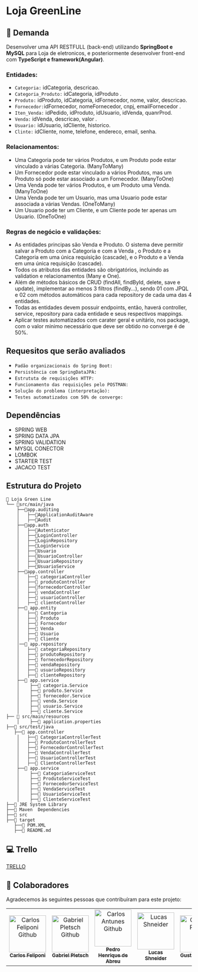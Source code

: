 # Loja GreenLine

## 🚀 Demanda

Desenvolver uma API RESTFULL (back-end) utilizando **SpringBoot e MySQL** para Loja de eletronicos, e posteriormente desenvolver front-end com **TypeScript e framework(Angular)**.

### Entidades:

- `Categoria:` idCategoria, descricao.<br>
- `Categoria_Produto:` idCategoria, idProduto .<br>
- `Produto:` idProduto, idCategoria, idFornecedor, nome, valor, descricao.<br>
- `Fornecedor:`idFornecedor, nomeFornecedor, cnpj, emailFornecedor .<br>
- `Iten_Venda:` idPedido, idProduto, idUsuario, idVenda, quanrProd.<br>
- `Venda:` idVenda, descricao, valor .<br>
- `Usuario:` idUsuario, idCliente, historico.<br>
- `Clinte:` idCliente, nome, telefone, endereco, email, senha.<br>

### Relacionamentos:

- Uma Categoria pode ter vários Produtos, e um Produto pode estar vinculado a várias Categoria. (ManyToMany)
- Um Fornecedor pode estar vinculado a vários Produtos, mas um Produto só pode estar associado 
a um Fornecedor. (ManyToOne)
- Uma Venda pode ter vários Produtos, e um Produto uma Venda. (ManyToOne)
- Uma Venda pode ter um Usuario, mas uma Usuario pode estar associada a várias Vendas. (OneToMany)
- Um Usuario pode ter um Cliente, e um Cliente pode ter apenas um Usuario. (OneToOne)

### Regras de negócio e validações:

- As entidades principas são Venda e Produto. O sistema deve permitir salvar a Produto com a Categoria e com a Venda
, o Produto e a Categoria em uma única requisição (cascade), e o Produto e a Venda em uma única requisição (cascade).
- Todos os atributos das entidades são obrigatórios, incluindo as validation e relacionamentos (Many e One).
- Além de métodos básicos de CRUD (findAll, findById, delete, save e update), implementar
ao menos 3 filtros (findBy...), sendo 01 com JPQL e 02 com métodos automáticos para cada
repository de cada uma das 4 entidades.
- Todas as entidades devem possuir endpoints, então, haverá controller, service, repository
para cada entidade e seus respectivos mappings.
- Aplicar testes automatizados com carater geral e unitário, nos package, com o valor minimo
necessário que deve ser obtido no converge é de 50%.

## Requesitos que serão avaliados

- `Padão organizacionais do Spring Boot:`
- `Persistência com SpringDataJPA:`
- `Estrututa de requisições HTTP:`
- `Funcionamento das requisições pelo POSTMAN:`
- `Solução do problema (interpretação):`
- `Testes automatizados com 50% de converge:`

## Dependências

- SPRING WEB
- SPRING DATA JPA
- SPRING VALIDATION
- MYSQL CONECTOR
- LOMBOK
- STARTER TEST
- JACACO TEST

## Estrutura do Projeto
```
📁 Loja Green Line
└── 📁src/main/java
    ├──📁app.auditing
    │   ├──📁ApplicationAuditAware
    │   ├──📁Audit
    ├──📁app.auth
    │   ├──📁Autenticator
    │   ├──📁LoginController
    │   ├──📁LoginRepository
    │   ├──📁LoginService
    │   ├──📁Usuario
    │   ├──📁UsuarioController
    │   ├──📁UsuarioRepository
    │   ├──📁UsuarioService
    ├──📁app.controller
    │   ├──📁 categoriaController
    │   ├──📁 produtoController
    │   ├──📁fornecedorController
    │   ├──📁 vendaController
    │   ├──📁 usuarioController
    │   ├──📁 clienteController
    ├──📁 app.entity
    │   ├──📁 Cantegoria
    │   ├──📁 Produto
    │   ├──📁 Fornecedor
    │   ├──📁 Venda
    │   ├──📁 Usuario
    │   ├──📁 Cliente
    │──📁 app.repository
    │   ├──📁 categoriaRepository
    │   ├──📁 produtoRepository
    │   ├──📁 fornecedorRepository
    │   ├──📁 vendaRepository
    │   ├──📁 usuarioRepository
    │   ├──📁 clienteRepository
    ├──📁 app.service
    │    ├──📁 categoria.Service
    │    ├──📁 produto.Service
    │    ├──📁 fornecedor.Service
    │    ├──📁 venda.Service
    │    ├──📁 usuario.Service
    │    ├──📁 cliente.Service
├── 📁 src/main/resources
    │    ├──📁 application.properties
├──📁 src/test/java
   ├──📁 app.controller
    │   ├──📁 CategoriaControllerTest
    │   ├──📁 ProdutoControllerTest
    │   ├──📁 FornecedorControllerTest
    │   ├──📁 VendaControllerTest
    │   ├──📁 UsuarioControllerTest
    │   ├──📁 ClienteControllerTest
    ├──📁 app.service
    │    ├──📁 CategoriaServiceTest
    │    ├──📁 ProdutoServiceTest
    │    ├──📁 FornecedorServiceTest
    │    ├──📁 VendaServiceTest
    │    ├──📁 UsuarioServiceTest
    │    ├──📁 ClienteServiceTest
├──📁 JRE System Library
├──📁 Maven  Dependencies
├──📁 src
├──📁 target
   ├──📁 POM.XML
   ├──📁 README.md 
   ```

## 💻 Trello
  [TRELLO](https://trello.com/invite/b/aKBOSCax/ATTI60239fda27f435cec23cab19bf1ab1c2180DF94F/loja-green-line)

## 🤝 Colaboradores

Agradecemos às seguintes pessoas que contribuíram para este projeto:

<table>
  <tr>
    <td align="center">
      <a href="https://github.com/CarlosFeliponi">
        <img src="https://avatars.githubusercontent.com/u/107933029?v=4" width="100px;" alt="Carlos Feliponi Github"/><br>
        <sub>
          <b>Carlos Feliponi</b>
        </sub>
      </a>
    </td>
    <td align="center">
      <a href="https://github.com/Exxodius">
        <img src="https://avatars.githubusercontent.com/u/119608284?v=4" width="100px;" alt="Gabriel Pletsch Github"/><br>
        <sub>
          <b>Gabriel Pletsch</b>
        </sub>
      </a>
    </td>
    <td align="center">
      <a href="https://github.com/PedroHenriqueAbreuF">
        <img src="https://avatars.githubusercontent.com/u/101679821?v=4" width="100px;" alt="Carlos Antunes Github"/><br>
        <sub>
          <b>Pedro Henrique de Abreu</b>
        </sub>
      </a>
    </td>
    <td align="center">
      <a href="https://github.com/lucasSchneider1999">
        <img src="https://avatars.githubusercontent.com/u/129910935?v=4" width="100px" alt="Lucas Shneider"/><br>
        <sub>
          <b>Lucas Shneider</b>
        </sub>
      </a>
    </td>
     <td align="center">
      <a href="https://github.com/gustavoronan">
        <img src="https://avatars.githubusercontent.com/u/129910842?v=4" width="100px" alt="Gustavo Ronan"/><br>
        <sub>
          <b>Gustavo Ronan</b>
        </sub>
      </a>
    </td>
  </tr>
</table> 
